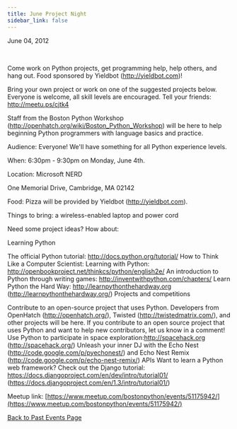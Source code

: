 ```yaml
---
title: June Project Night
sidebar_link: false
---
```


June 04, 2012


   

Come work on Python projects, get programming help, help others, and hang out. Food sponsored by Yieldbot (http://yieldbot.com)!

Bring your own project or work on one of the suggested projects below. Everyone is welcome, all skill levels are encouraged. Tell your friends: http://meetu.ps/cjtk4

Staff from the Boston Python Workshop (http://openhatch.org/wiki/Boston_Python_Workshop) will be here to help beginning Python programmers with language basics and practice.

Audience: Everyone! We'll have something for all Python experience levels.

When: 6:30pm - 9:30pm on Monday, June 4th.

Location: Microsoft NERD

One Memorial Drive, Cambridge, MA 02142

Food: Pizza will be provided by Yieldbot (http://yieldbot.com).

Things to bring: a wireless-enabled laptop and power cord

Need some project ideas? How about:

Learning Python

The official Python tutorial: http://docs.python.org/tutorial/ How to Think Like a Computer Scientist: Learning with Python: http://openbookproject.net/thinkcs/python/english2e/ An introduction to Python through writing games: http://inventwithpython.com/chapters/ Learn Python the Hard Way: http://learnpythonthehardway.org (http://learnpythonthehardway.org/) Projects and competitions

Contribute to an open-source project that uses Python. Developers from OpenHatch (http://openhatch.org/), Twisted (http://twistedmatrix.com/), and other projects will be here. If you contribute to an open source project that uses Python and want to help new contributors, let us know in a comment! Use Python to participate in space exploration:http://spacehack.org (http://spacehack.org/) Unleash your inner DJ with the Echo Nest (http://code.google.com/p/pyechonest/) and Echo Nest Remix (http://code.google.com/p/echo-nest-remix/) APIs Want to learn a Python web framework? Check out the Django tutorial: https://docs.djangoproject.com/en/dev/intro/tutorial01/ (https://docs.djangoproject.com/en/1.3/intro/tutorial01/)


Meetup link: [https://www.meetup.com/bostonpython/events/51175942/](https://www.meetup.com/bostonpython/events/51175942/)

[Back to Past Events Page](index.md)